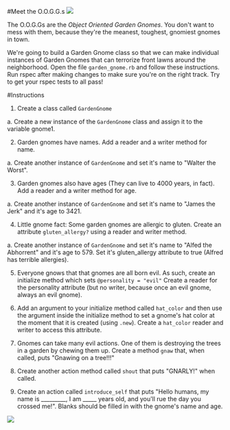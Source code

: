 #Meet the O.O.G.G.s
<img src="http://www.curiousinkling.com/gnome/img/Gnome-Shirts.jpg">

The O.O.G.Gs are the *Object Oriented Garden Gnomes*. You don't want to mess with them, because they're the meanest, toughest, gnomiest gnomes in town.

We're going to build a Garden Gnome class so that we can make individual instances of Garden Gnomes that can terrorize front lawns around the neighborhood. Open the file `garden_gnome.rb` and follow these instructions. Run rspec after making changes to make sure you're on the right track. Try to get your rspec tests to all pass!

#Instructions

1. Create a class called `GardenGnome`

  a. Create a new instance of the `GardenGnome` class and assign it to the variable gnome1.

2. Garden gnomes have names. Add a reader and a writer method for name.

  a. Create another instance of `GardenGnome` and set it's name to "Walter the Worst". 

3. Garden gnomes also have ages (They can live to 4000 years, in fact). Add a reader and a writer method for age.

  a. Create another instance of `GardenGnome` and set it's name to "James the Jerk" and it's age to 3421.

4. Little gnome fact: Some garden gnomes are allergic to gluten. Create an attribute `gluten_allergy?` using a reader and writer method.

  a. Create another instance of `GardenGnome` and set it's name to "Alfed the Abhorrent" and it's age to 579. Set it's gluten_allergy attribute to true (Alfred has terrible allergies).

5. Everyone gnows that that gnomes are all born evil. As such, create an initialize method which sets `@personality = "evil"`  Create a reader for the personality attribute (but no writer, because once an evil gnome, always an evil gnome).

6. Add an argument to your initialize method called `hat_color` and then use the argument inside the initialize method to set a gnome's hat color at the moment that it is created (using `.new`). Create a `hat_color` reader and writer to access this attribute.

7. Gnomes can take many evil actions. One of them is destroying the trees in a garden by chewing them up. Create a method `gnaw` that, when called, puts "Gnawing on a tree!!!"

8. Create another action method called `shout` that puts "GNARLY!" when called.

9. Create an action called `introduce_self` that puts "Hello humans, my name is _________, I am _____ years old, and you'll rue the day you crossed me!". Blanks should be filled in with the gnome's name and age.

<img src="http://media-cache-ec0.pinimg.com/736x/29/89/38/298938c2befba5f0e7ff90fd8ca234b4.jpg">

